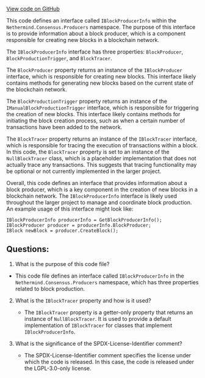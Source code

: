 [View code on GitHub](https://github.com/NethermindEth/nethermind/src/Nethermind/Nethermind.Consensus/Producers/IBlockProducerInfo.cs)

This code defines an interface called `IBlockProducerInfo` within the `Nethermind.Consensus.Producers` namespace. The purpose of this interface is to provide information about a block producer, which is a component responsible for creating new blocks in a blockchain network.

The `IBlockProducerInfo` interface has three properties: `BlockProducer`, `BlockProductionTrigger`, and `BlockTracer`. 

The `BlockProducer` property returns an instance of the `IBlockProducer` interface, which is responsible for creating new blocks. This interface likely contains methods for generating new blocks based on the current state of the blockchain network.

The `BlockProductionTrigger` property returns an instance of the `IManualBlockProductionTrigger` interface, which is responsible for triggering the creation of new blocks. This interface likely contains methods for initiating the block creation process, such as when a certain number of transactions have been added to the network.

The `BlockTracer` property returns an instance of the `IBlockTracer` interface, which is responsible for tracing the execution of transactions within a block. In this code, the `BlockTracer` property is set to an instance of the `NullBlockTracer` class, which is a placeholder implementation that does not actually trace any transactions. This suggests that tracing functionality may be optional or not currently implemented in the larger project.

Overall, this code defines an interface that provides information about a block producer, which is a key component in the creation of new blocks in a blockchain network. The `IBlockProducerInfo` interface is likely used throughout the larger project to manage and coordinate block production. An example usage of this interface might look like:

```
IBlockProducerInfo producerInfo = GetBlockProducerInfo();
IBlockProducer producer = producerInfo.BlockProducer;
IBlock newBlock = producer.CreateBlock();
```
## Questions: 
 1. What is the purpose of this code file?
   - This code file defines an interface called `IBlockProducerInfo` in the `Nethermind.Consensus.Producers` namespace, which has three properties related to block production.

2. What is the `IBlockTracer` property and how is it used?
   - The `IBlockTracer` property is a getter-only property that returns an instance of `NullBlockTracer`. It is used to provide a default implementation of `IBlockTracer` for classes that implement `IBlockProducerInfo`.

3. What is the significance of the SPDX-License-Identifier comment?
   - The SPDX-License-Identifier comment specifies the license under which the code is released. In this case, the code is released under the LGPL-3.0-only license.